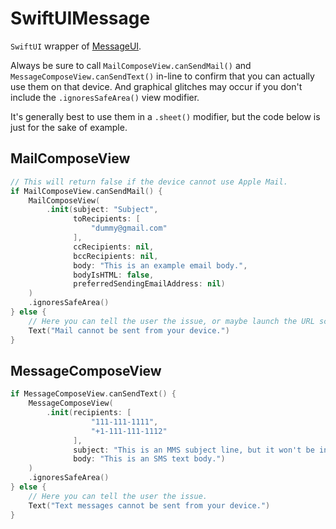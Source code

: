# SwiftUIMessage

`SwiftUI` wrapper of [MessageUI](https://developer.apple.com/documentation/messageui).

Always be sure to call `MailComposeView.canSendMail()` and `MessageComposeView.canSendText()` in-line to confirm that you can actually use them on that device. And graphical glitches may occur if you don't include the `.ignoresSafeArea()` view modifier.

It's generally best to use them in a `.sheet()` modifier, but the code below is just for the sake of example.

## MailComposeView
```swift
// This will return false if the device cannot use Apple Mail.
if MailComposeView.canSendMail() {
    MailComposeView(
        .init(subject: "Subject",
              toRecipients: [
                  "dummy@gmail.com"
              ],
              ccRecipients: nil,
              bccRecipients: nil,
              body: "This is an example email body.",
              bodyIsHTML: false,
              preferredSendingEmailAddress: nil)
    )
    .ignoresSafeArea()
} else {
    // Here you can tell the user the issue, or maybe launch the URL scheme to open the default mail app (which wouldn't be Apple Mail).
    Text("Mail cannot be sent from your device.")
}
```

## MessageComposeView
```swift
if MessageComposeView.canSendText() {
    MessageComposeView(
        .init(recipients: [
                  "111-111-1111",
                  "+1-111-111-1112"
              ],
              subject: "This is an MMS subject line, but it won't be inlcuded if the device doesn't have them enabled.",
              body: "This is an SMS text body.")
    )
    .ignoresSafeArea()
} else {
    // Here you can tell the user the issue.
    Text("Text messages cannot be sent from your device.")
}
```
